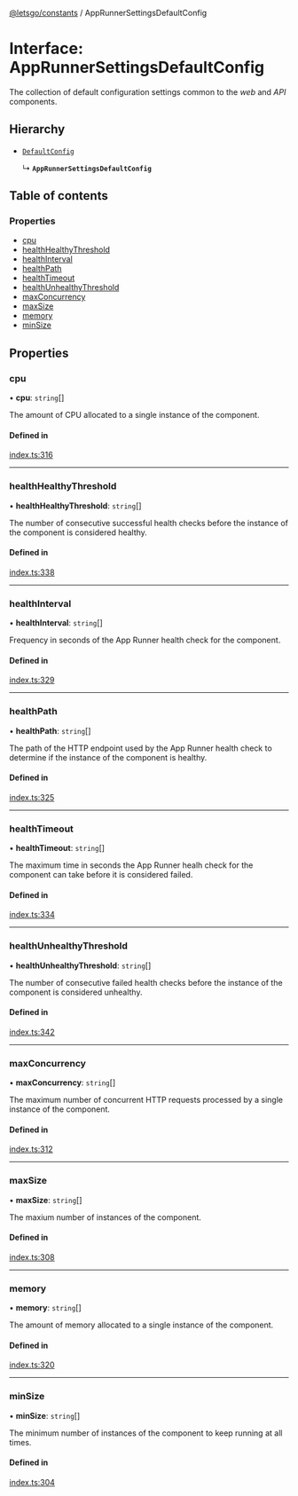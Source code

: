 [@letsgo/constants](../README.md) / AppRunnerSettingsDefaultConfig

# Interface: AppRunnerSettingsDefaultConfig

The collection of default configuration settings common to the _web_ and _API_ components.

## Hierarchy

- [`DefaultConfig`](DefaultConfig.md)

  ↳ **`AppRunnerSettingsDefaultConfig`**

## Table of contents

### Properties

- [cpu](AppRunnerSettingsDefaultConfig.md#cpu)
- [healthHealthyThreshold](AppRunnerSettingsDefaultConfig.md#healthhealthythreshold)
- [healthInterval](AppRunnerSettingsDefaultConfig.md#healthinterval)
- [healthPath](AppRunnerSettingsDefaultConfig.md#healthpath)
- [healthTimeout](AppRunnerSettingsDefaultConfig.md#healthtimeout)
- [healthUnhealthyThreshold](AppRunnerSettingsDefaultConfig.md#healthunhealthythreshold)
- [maxConcurrency](AppRunnerSettingsDefaultConfig.md#maxconcurrency)
- [maxSize](AppRunnerSettingsDefaultConfig.md#maxsize)
- [memory](AppRunnerSettingsDefaultConfig.md#memory)
- [minSize](AppRunnerSettingsDefaultConfig.md#minsize)

## Properties

### cpu

• **cpu**: `string`[]

The amount of CPU allocated to a single instance of the component.

#### Defined in

[index.ts:316](https://github.com/47chapters/letsgo/blob/5310a6f/packages/constants/src/index.ts#L316)

___

### healthHealthyThreshold

• **healthHealthyThreshold**: `string`[]

The number of consecutive successful health checks before the instance of the component is considered healthy.

#### Defined in

[index.ts:338](https://github.com/47chapters/letsgo/blob/5310a6f/packages/constants/src/index.ts#L338)

___

### healthInterval

• **healthInterval**: `string`[]

Frequency in seconds of the App Runner health check for the component.

#### Defined in

[index.ts:329](https://github.com/47chapters/letsgo/blob/5310a6f/packages/constants/src/index.ts#L329)

___

### healthPath

• **healthPath**: `string`[]

The path of the HTTP endpoint used by the App Runner health check to determine
if the instance of the component is healthy.

#### Defined in

[index.ts:325](https://github.com/47chapters/letsgo/blob/5310a6f/packages/constants/src/index.ts#L325)

___

### healthTimeout

• **healthTimeout**: `string`[]

The maximum time in seconds the App Runner healh check for the component can take before
it is considered failed.

#### Defined in

[index.ts:334](https://github.com/47chapters/letsgo/blob/5310a6f/packages/constants/src/index.ts#L334)

___

### healthUnhealthyThreshold

• **healthUnhealthyThreshold**: `string`[]

The number of consecutive failed health checks before the instance of the component is considered unhealthy.

#### Defined in

[index.ts:342](https://github.com/47chapters/letsgo/blob/5310a6f/packages/constants/src/index.ts#L342)

___

### maxConcurrency

• **maxConcurrency**: `string`[]

The maximum number of concurrent HTTP requests processed by a single instance of the component.

#### Defined in

[index.ts:312](https://github.com/47chapters/letsgo/blob/5310a6f/packages/constants/src/index.ts#L312)

___

### maxSize

• **maxSize**: `string`[]

The maxium number of instances of the component.

#### Defined in

[index.ts:308](https://github.com/47chapters/letsgo/blob/5310a6f/packages/constants/src/index.ts#L308)

___

### memory

• **memory**: `string`[]

The amount of memory allocated to a single instance of the component.

#### Defined in

[index.ts:320](https://github.com/47chapters/letsgo/blob/5310a6f/packages/constants/src/index.ts#L320)

___

### minSize

• **minSize**: `string`[]

The minimum number of instances of the component to keep running at all times.

#### Defined in

[index.ts:304](https://github.com/47chapters/letsgo/blob/5310a6f/packages/constants/src/index.ts#L304)

